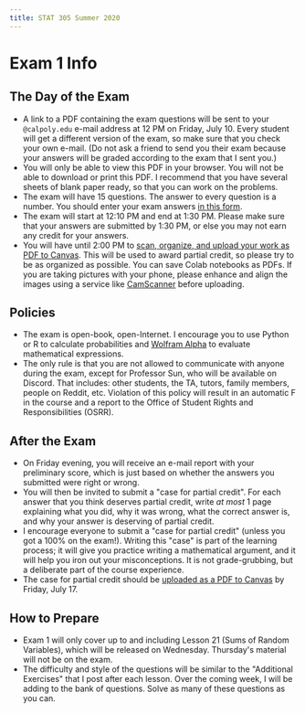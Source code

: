 ```yaml
---
title: STAT 305 Summer 2020
---
```

# Exam 1 Info

## The Day of the Exam

- A link to a PDF containing the exam questions will be sent to your `@calpoly.edu` e-mail address at 12 PM on Friday, July 10. 
Every student will get a different version of the exam, so make sure that you check your own e-mail. (Do not ask a friend to send you 
their exam because your answers will be graded according to the exam that I sent you.)
- You will only be able to view this PDF in your browser. You will not be able to download or print this PDF. I recommend that you 
have several sheets of blank paper ready, so that you can work on the problems.
- The exam will have 15 questions. The answer to every question is a number. 
You should enter your exam answers [in this form](https://forms.gle/sMEPNjWxXyFmfx6C9). 
- The exam will start at 12:10 PM and end at 1:30 PM. Please make sure that your answers are submitted by 1:30 PM, or else you 
may not earn any credit for your answers.
- You will have until 2:00 PM to [scan, organize, and upload your work as PDF to Canvas](https://canvas.calpoly.edu/courses/25458/assignments/100340). 
This will be used to award partial credit, so please try to be as organized as possible. You can save Colab notebooks as PDFs. 
If you are taking pictures with your phone, please enhance and align the images using a service like 
[CamScanner](https://www.camscanner.com/) before uploading.

## Policies

- The exam is open-book, open-Internet. I encourage you to use Python or R to calculate probabilities and 
[Wolfram Alpha](http://www.wolframalpha.com) to evaluate mathematical expressions.
- The only rule is that you are not allowed to communicate with anyone during the exam, except for Professor Sun, who will 
be available on Discord. That includes: other students, the TA, tutors, family members, people on Reddit, etc. 
Violation of this policy will result in an automatic F in the course and a report to the Office of Student Rights and 
Responsibilities (OSRR).

## After the Exam

- On Friday evening, you will receive an e-mail report with your preliminary score, which is just based on whether the answers 
you submitted were right or wrong.
- You will then be invited to submit a "case for partial credit". For each answer that you think deserves partial credit, 
write _at most_ 1 page explaining what you did, why it was wrong, what the correct answer is, and why your answer is 
deserving of partial credit. 
- I encourage everyone to submit a "case for partial credit" (unless you got a 100% on the exam!).
Writing this "case" is part of the learning process; it will give you practice writing a mathematical argument, and it will 
help you iron out your misconceptions. It is not grade-grubbing, but a deliberate part of the course experience.
- The case for partial credit should be [uploaded as a PDF to Canvas](https://canvas.calpoly.edu/courses/25458/assignments/100341) by 
Friday, July 17.

## How to Prepare

- Exam 1 will only cover up to and including Lesson 21 (Sums of Random Variables), which will be released on Wednesday. 
Thursday's material will not be on the exam.
- The difficulty and style of the questions will be similar to the "Additional Exercises" that I post after each lesson. 
Over the coming week, I will be adding to the bank of questions. Solve as many of these questions as you can.
